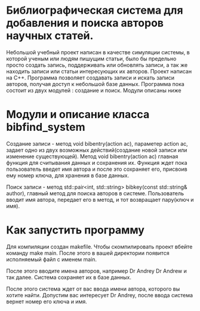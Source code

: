 # Библиографическая система для добавления и поиска авторов научных статей.

Небольшой учебный проект написан в качестве симуляции системы, в которой ученым или людям пишущим статьи, было бы предельно просто создать запись, поддерживать или обновлять записи, а так же находить записи или статьи интересующих их авторов. Проект написан на С++. Программа позволяет создавать записи и искать записи авторов, получая доступ к небольшой базе данных. Программа пока состоит из двух модулей : создание и поиск.
Модули описаны ниже

# Модули и описание класса bibfind_system

Создание записи - метод void bibentry(action ac), параметер action ac, задает одно из двух возможных действий(создание новой записи или изменение существующей). Метод void bibentry(action ac) главная функция для считывания данных и сохранения их. Функция ждет пока пользователь введет имя автора и после это сохраняет его, присвоив ему номер ключа, для хранения в базе данных.

Поиск записи - метод std::pair<int, std::string> bibkey(const std::string& author), главный метод для поиска авторов в системе. Пользователь вводит имя автора, передает его в метод, и тот возвращает пару(ключ и имя).

# Как запустить программу

Для компиляции создан makefile. Чтобы скомпилировать проект вбейте команду make main. После этого в вашей директории появится исполняемый файл с именем main.

После этого вводите имена авторов, например
Dr Andrey
Dr Andrew
и так далее. Система сохраняет их в базе данных.

После этого система ждет от вас ввода имени автора, которого вы хотите найти.
Допустим вас интересует Dr Andrey, после ввода система вернет номер его ключа и имя.




